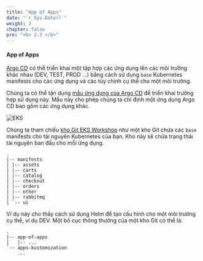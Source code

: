 ```yaml
---
title: "App of Apps"
date: "`r Sys.Date()`"
weight: 3
chapter: false
pre: "<b> 2.3 </b>"
---
```


#### App of Apps

[Argo CD](https://argoproj.github.io/cd/) có thể triển khai một tập hợp các ứng dụng lên các môi trường khác nhau (DEV, TEST, PROD ...) bằng cách sử dụng `base` Kubernetes manifests cho các ứng dụng và các tùy chỉnh cụ thể cho một môi trường.

Chúng ta có thể tận dụng [mẫu ứng dụng của Argo CD](https://argo-cd.readthedocs.io/en/stable/operator-manual/cluster-bootstrapping/) để triển khai trường hợp sử dụng này. Mẫu này cho phép chúng ta chỉ định một ứng dụng Argo CD bao gồm các ứng dụng khác.

![EKS](/EKS-Workshop-8/images/0006/00047.png?featherlight=false&width=90pc)

Chúng ta tham chiếu [kho Git EKS Workshop](https://github.com/aws-samples/eks-workshop-v2/tree/main/environment/eks-workshop/manifests/base) như một kho Git chứa các `base` manifests cho tài nguyên Kubernetes của bạn. Kho này sẽ chứa trạng thái tài nguyên ban đầu cho mỗi ứng dụng.

```
.
|-- manifests
| |-- assets
| |-- carts
| |-- catalog
| |-- checkout
| |-- orders
| |-- other
| |-- rabbitmq
| `-- ui
```

Ví dụ này cho thấy cách sử dụng Helm để tạo cấu hình cho một môi trường cụ thể, ví dụ DEV.
Một bố cục thông thường của một kho Git có thể là:

```
.
|-- app-of-apps
|   |-- ...
`-- apps-kustomization
    ...
```